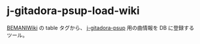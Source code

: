 # j-gitadora-psup-load-wiki

[BEMANIWiki](http://bemaniwiki.com/index.php?GITADORA+FUZZ-UP) の table タグから、
[j-gitadora-psup](https://github.com/julian-yamori/j-gitadora-psup) 用の曲情報を DB に登録するツール。
